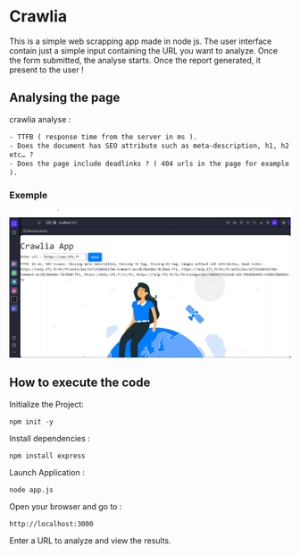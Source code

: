 # Crawlia

This is a simple web scrapping app made in node js.
The user interface contain just a simple input containing the URL you want to analyze.
Once the form submitted, the analyse starts.
Once the report generated,  it present  to the user !

## Analysing the page

crawlia analyse : 

```text
- TTFB ( response time from the server in ms ).
- Does the document has SEO attribute such as meta-description, h1, h2 etc… ?
- Does the page include deadlinks ? ( 404 urls in the page for example ).
```
### Exemple

![analysing exmeple](public/1.png "illustration")


## How to execute the code 

Initialize the Project:
```
npm init -y
```

Install dependencies :
```
npm install express 
```

Launch Application :
```
node app.js
```

Open your browser and go to :
```
http://localhost:3000
```
Enter a URL to analyze and view the results.





